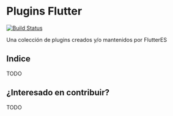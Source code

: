 # Plugins Flutter

[![Build Status](https://travis-ci.org/flutter-es/plugins.svg?branch=master)](https://travis-ci.org/flutter-es/plugins)

Una colección de plugins creados y/o mantenidos por FlutterES

## Indice

TODO

## ¿Interesado en contribuir?

TODO

